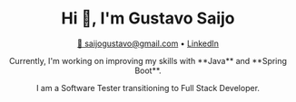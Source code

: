 <h1 align="center">Hi 👋, I'm Gustavo Saijo</h1>

<p align="center">
  <a href="mailto:saijogustavo@gmail.com">📧 saijogustavo@gmail.com</a> • 
  <a href="https://www.linkedin.com/in/gsaijo/" target="_blank">LinkedIn</a> 
</p>

<p align="center">
  Currently, I'm working on improving my skills with **Java** and **Spring Boot**.
</p>
<p align="center">
I am a Software Tester transitioning to Full Stack Developer.
</p>

